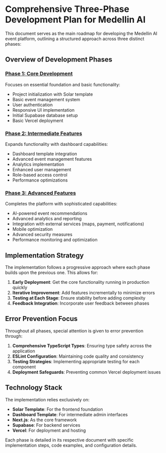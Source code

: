 # Comprehensive Three-Phase Development Plan for Medellin AI

This document serves as the main roadmap for developing the Medellin AI event platform, outlining a structured approach across three distinct phases:

## Overview of Development Phases

### [Phase 1: Core Development](./1-setup.md)

Focuses on essential foundation and basic functionality:

- Project initialization with Solar template
- Basic event management system
- User authentication
- Responsive UI implementation
- Initial Supabase database setup
- Basic Vercel deployment

### [Phase 2: Intermediate Features](./2-setup.md)

Expands functionality with dashboard capabilities:

- Dashboard template integration
- Advanced event management features
- Analytics implementation
- Enhanced user management
- Role-based access control
- Performance optimizations

### [Phase 3: Advanced Features](./3-setup.md)

Completes the platform with sophisticated capabilities:

- AI-powered event recommendations
- Advanced analytics and reporting
- Integration with external services (maps, payment, notifications)
- Mobile optimization
- Advanced security measures
- Performance monitoring and optimization

## Implementation Strategy

The implementation follows a progressive approach where each phase builds upon the previous one. This allows for:

1. **Early Deployment**: Get the core functionality running in production quickly
2. **Iterative Improvement**: Add features incrementally to minimize errors
3. **Testing at Each Stage**: Ensure stability before adding complexity
4. **Feedback Integration**: Incorporate user feedback between phases

## Error Prevention Focus

Throughout all phases, special attention is given to error prevention through:

1. **Comprehensive TypeScript Types**: Ensuring type safety across the application
2. **ESLint Configuration**: Maintaining code quality and consistency
3. **Testing Strategies**: Implementing appropriate testing for each component
4. **Deployment Safeguards**: Preventing common Vercel deployment issues

## Technology Stack

The implementation relies exclusively on:

- **Solar Template**: For the frontend foundation
- **Dashboard Template**: For intermediate admin interfaces
- **Next.js**: As the core framework
- **Supabase**: For backend services
- **Vercel**: For deployment and hosting

Each phase is detailed in its respective document with specific implementation steps, code examples, and configuration details.
